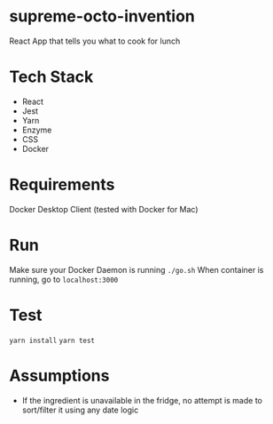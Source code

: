 # supreme-octo-invention
React App that tells you what to cook for lunch

# Tech Stack
- React
- Jest
- Yarn
- Enzyme
- CSS
- Docker

# Requirements
Docker Desktop Client (tested with Docker for Mac)

# Run
Make sure your Docker Daemon is running
`./go.sh`
When container is running, go to `localhost:3000`

# Test
`yarn install`
`yarn test`

# Assumptions
- If the ingredient is unavailable in the fridge, no attempt is made to sort/filter it using any date logic

